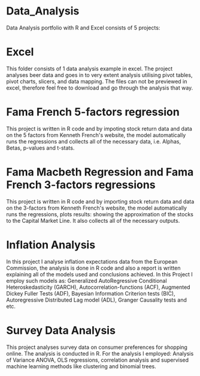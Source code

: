 # Data_Analysis
Data Analysis portfolio with R and Excel consists of 5 projects:

# Excel
This folder consists of 1 data analysis example in excel. The project analyses beer data and goes in to very extent analysis utilising pivot tables, pivot charts, slicers, and data mapping. The files can not be previewed in excel, therefore feel free to download and go through the analysis that way.

# Fama French 5-factors regression
This project is written in R code and by impoting stock return data and data on the 5 factors from Kenneth French's website, the model automatically runs the regressions and collects all of the necessary data, i.e. Alphas, Betas, p-values and t-stats.

# Fama Macbeth Regression and Fama French 3-factors regressions
This project is written in R code and by importing stock return data and data on the 3-factors from Kenneth French's website, the model automatically runs  the regressions, plots results: showing the approximation of the stocks to the Capital Market Line. It also collects all of the necessary outputs.

# Inflation Analysis
In this project I analyse inflation expectations data from the European Commission, the analysis is done in R code and also a report is written explaining all of the models used and conclusions achieved. In this Project I employ such models as: Generalized AutoRegressive Conditional Heteroskedasticity (GARCH), Autocorrelation-functions (ACF), Augmented Dickey Fuller Tests (ADF), Bayesian Information Criterion tests (BIC), Autoregressive Distributed Lag model (ADL), Granger Causality tests and etc.

# Survey Data Analysis
This project analyses survey data on consumer preferences for shopping online. The analysis is conducted in R. For the analysis I employed: Analysis of Variance ANOVA, OLS regressions, correlation analysis and supervised machine learning methods like clustering and binomial trees.
